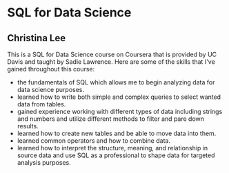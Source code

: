 # SQL for Data Science

## Christina Lee

This is a SQL for Data Science course on Coursera that is provided by UC Davis and taught by Sadie Lawrence. Here are some of the skills that I've gained throughout this course:
-  the fundamentals of SQL which allows me to begin analyzing data for data science purposes.
-  learned how to write both simple and complex queries to select wanted data from tables.
-  gained experience working with different types of data including strings and numbers and utilize different methods to filter and pare down results.
-  learned how to create new tables and be able to move data into them.
-  learned common operators and how to combine data.
-  learned how to interpret the structure, meaning, and relationship in source data and use SQL as a professional to shape data for targeted analysis purposes.
